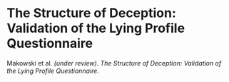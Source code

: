 # The Structure of Deception: Validation of the Lying Profile Questionnaire

Makowski et al. *(under review)*. *The Structure of Deception: Validation of the Lying Profile Questionnaire*.